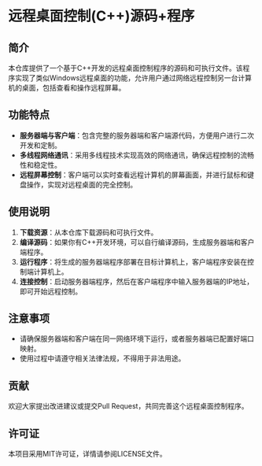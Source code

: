 # 远程桌面控制(C++)源码+程序

## 简介
本仓库提供了一个基于C++开发的远程桌面控制程序的源码和可执行文件。该程序实现了类似Windows远程桌面的功能，允许用户通过网络远程控制另一台计算机的桌面，包括查看和操作远程屏幕。

## 功能特点
- **服务器端与客户端**：包含完整的服务器端和客户端源代码，方便用户进行二次开发和定制。
- **多线程网络通讯**：采用多线程技术实现高效的网络通讯，确保远程控制的流畅性和稳定性。
- **远程屏幕控制**：客户端可以实时查看远程计算机的屏幕画面，并进行鼠标和键盘操作，实现对远程桌面的完全控制。

## 使用说明
1. **下载资源**：从本仓库下载源码和可执行文件。
2. **编译源码**：如果你有C++开发环境，可以自行编译源码，生成服务器端和客户端程序。
3. **运行程序**：将生成的服务器端程序部署在目标计算机上，客户端程序安装在控制端计算机上。
4. **连接控制**：启动服务器端程序，然后在客户端程序中输入服务器端的IP地址，即可开始远程控制。

## 注意事项
- 请确保服务器端和客户端在同一网络环境下运行，或者服务器端已配置好端口映射。
- 使用过程中请遵守相关法律法规，不得用于非法用途。

## 贡献
欢迎大家提出改进建议或提交Pull Request，共同完善这个远程桌面控制程序。

## 许可证
本项目采用MIT许可证，详情请参阅LICENSE文件。